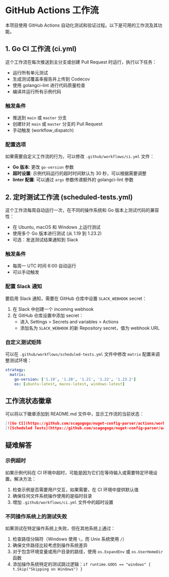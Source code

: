 # GitHub Actions 工作流

本项目使用 GitHub Actions 自动化测试和验证过程。以下是可用的工作流及其功能。

## 1. Go CI 工作流 (ci.yml)

这个工作流在每次推送到主分支或创建 Pull Request 时运行，执行以下任务：

- 运行所有单元测试
- 生成测试覆盖率报告并上传到 Codecov
- 使用 golangci-lint 进行代码质量检查
- 编译并运行所有示例代码

### 触发条件
- 推送到 `main` 或 `master` 分支
- 创建针对 `main` 或 `master` 分支的 Pull Request
- 手动触发 (workflow_dispatch)

### 配置选项

如果需要自定义工作流的行为，可以修改 `.github/workflows/ci.yml` 文件：

- **Go 版本**: 更改 `go-version` 参数
- **超时设置**: 示例代码运行的超时时间默认为 30 秒，可以根据需要调整
- **linter 配置**: 可以通过 `args` 参数传递额外的 golangci-lint 参数

## 2. 定时测试工作流 (scheduled-tests.yml)

这个工作流每周自动运行一次，在不同的操作系统和 Go 版本上测试代码的兼容性：

- 在 Ubuntu, macOS 和 Windows 上运行测试
- 使用多个 Go 版本进行测试 (从 1.19 到 1.23.2)
- 可选：发送测试结果通知到 Slack

### 触发条件
- 每周一 UTC 时间 6:00 自动运行
- 可以手动触发

### 配置 Slack 通知

要启用 Slack 通知，需要在 GitHub 仓库中设置 `SLACK_WEBHOOK` secret：

1. 在 Slack 中创建一个 incoming webhook
2. 在 GitHub 仓库设置中添加 secret：
   - 进入 Settings > Secrets and variables > Actions
   - 添加名为 `SLACK_WEBHOOK` 的新 Repository secret，值为 webhook URL

### 自定义测试矩阵

可以在 `.github/workflows/scheduled-tests.yml` 文件中修改 `matrix` 配置来调整测试环境：

```yaml
strategy:
  matrix:
    go-version: ['1.19', '1.20', '1.21', '1.22', '1.23.2']
    os: [ubuntu-latest, macos-latest, windows-latest]
```

## 工作流状态徽章

可以将以下徽章添加到 README.md 文件中，显示工作流的当前状态：

```markdown
[![Go CI](https://github.com/scagogogo/nuget-config-parser/actions/workflows/ci.yml/badge.svg)](https://github.com/scagogogo/nuget-config-parser/actions/workflows/ci.yml)
[![Scheduled Tests](https://github.com/scagogogo/nuget-config-parser/actions/workflows/scheduled-tests.yml/badge.svg)](https://github.com/scagogogo/nuget-config-parser/actions/workflows/scheduled-tests.yml)
```

## 疑难解答

### 示例超时

如果示例代码在 CI 环境中超时，可能是因为它们在等待输入或需要特定环境设置。解决方法：

1. 检查示例是否需要用户交互，如果需要，在 CI 环境中提供默认值
2. 确保任何文件系统操作使用的是临时目录
3. 增加 `.github/workflows/ci.yml` 文件中的超时设置

### 不同操作系统上的测试失败

如果测试在特定操作系统上失败，但在其他系统上通过：

1. 检查路径分隔符（Windows 使用 `\`，而 Unix 系统使用 `/`）
2. 确保文件路径比较考虑到操作系统差异
3. 对于包含环境变量或用户目录的路径，使用 `os.ExpandEnv` 或 `os.UserHomeDir` 函数
4. 添加操作系统特定的测试跳过逻辑：`if runtime.GOOS == "windows" { t.Skip("Skipping on Windows") }` 
